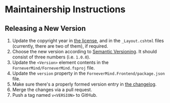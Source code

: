 Maintainership Instructions
===========================

Releasing a New Version
-----------------------

1. Update the copyright year in [the license][license], and in the `_Layout.cshtml` files (currently, there are two of them), if required.
2. Choose the new version according to [Semantic Versioning][semver]. It should consist of three numbers (i.e. `1.0.0`).
3. Update the `<Version>` element contents in the `ForneverMind/ForneverMind.fsproj` file.
4. Update the `version` property in the `ForneverMind.Frontend/package.json` file.
5. Make sure there's a properly formed version entry in [the changelog][changelog].
6. Merge the changes via a pull request.
7. Push a tag named `v<VERSION>` to GitHub.

[changelog]: ./CHANGELOG.md
[license]: ./LICENSE.md
[semver]: https://semver.org/spec/v2.0.0.html

